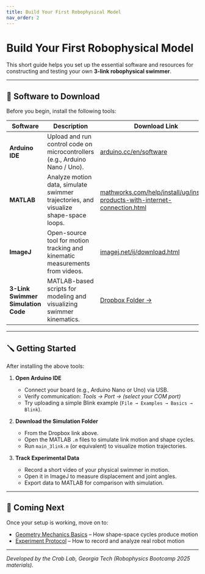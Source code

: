 ```yaml
---
title: Build Your First Robophysical Model
nav_order: 2
---
```


# Build Your First Robophysical Model

This short guide helps you set up the essential software and resources for constructing and testing your own **3-link robophysical swimmer**.

---

## 🧰 Software to Download

Before you begin, install the following tools:

| Software | Description | Download Link |
|-----------|--------------|----------------|
| **Arduino IDE** | Upload and run control code on microcontrollers (e.g., Arduino Nano / Uno). | [arduino.cc/en/software](https://www.arduino.cc/en/software) |
| **MATLAB** | Analyze motion data, simulate swimmer trajectories, and visualize shape-space loops. | [mathworks.com/help/install/ug/install-products-with-internet-connection.html](https://www.mathworks.com/help/install/ug/install-products-with-internet-connection.html) |
| **ImageJ** | Open-source tool for motion tracking and kinematic measurements from videos. | [imagej.net/ij/download.html](https://imagej.net/ij/download.html) |
| **3-Link Swimmer Simulation Code** | MATLAB-based scripts for modeling and visualizing swimmer kinematics. | [Dropbox Folder →](https://www.dropbox.com/scl/fo/fifrx67pf1lssttvumt3f/AKYeBejfqaDkivSmSa4n40Q?rlkey=cna9eng1c1j6jwajgbd6fp60h&dl=0) |

---

## 🪛 Getting Started

After installing the above tools:

1. **Open Arduino IDE**  
   - Connect your board (e.g., Arduino Nano or Uno) via USB.  
   - Verify communication: *Tools → Port → (select your COM port)*  
   - Try uploading a simple Blink example (`File → Examples → Basics → Blink`).

2. **Download the Simulation Folder**  
   - From the Dropbox link above.  
   - Open the MATLAB `.m` files to simulate link motion and shape cycles.  
   - Run `main_3link.m` (or equivalent) to visualize motion trajectories.

3. **Track Experimental Data**  
   - Record a short video of your physical swimmer in motion.  
   - Open it in ImageJ to measure displacement and joint angles.  
   - Export data to MATLAB for comparison with simulation.

---

## 📘 Coming Next

Once your setup is working, move on to:
- [Geometry Mechanics Basics](tutorial_geometry_mech.md) – How shape-space cycles produce motion  
- [Experiment Protocol](tutorial_robophysical_model_experiment.md) – How to record and analyze real robot motion  

---

*Developed by the Crab Lab, Georgia Tech (Robophysics Bootcamp 2025 materials).*
